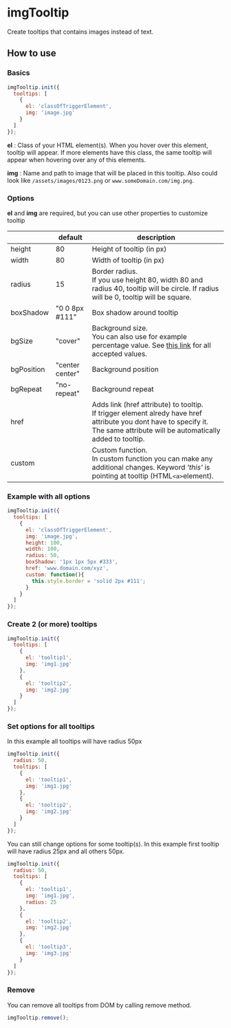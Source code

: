 # imgTooltip
Create tooltips that contains images instead of text.


## How to use
### Basics
```javascript
imgTooltip.init({
  tooltips: [
    {
      el: 'classOfTriggerElement',
      img: 'image.jpg'
    }
  ]
});
```
**el** : Class of your HTML element(s). When you hover over this element, tooltip will appear. If more elements have this class, the same tooltip will appear when hovering over any of this elements.

**img** : Name and path to image that will be placed in this tooltip. Also could look like `/assets/images/0123.png` or `www.someDomain.com/img.png`.

### Options
**el** and **img** are required, but you can use other properties to customize tooltip

||default|description|
|---|---|---|
|height|80|Height of tooltip (in px)|
|width|80|Width of tooltip (in px)|
|radius|15|Border radius.<br>If you use height 80, width 80 and radius 40, tooltip will be circle. If radius will be 0, tooltip will be square.|
|boxShadow|"0 0 8px #111"|Box shadow around tooltip|
|bgSize|"cover"|Background size.<br>You can also use for example percentage value. See [this link](https://www.w3schools.com/cssref/css3_pr_background-size.asp) for all accepted values.|
|bgPosition|"center center"|Background position|
|bgRepeat|"no-repeat"|Background repeat|
|href||Adds link (href attribute) to tooltip.<br>If trigger element alredy have href attribute you dont have to specify it. The same attribute will be automatically added to tooltip.|
|custom||Custom function.<br>In custom function you can make any additional changes. Keyword *'this'* is pointing at tooltip (HTML`<a>`element).|

### Example with all options

```javascript
imgTooltip.init({
  tooltips: [
    {
      el: 'classOfTriggerElement',
      img: 'image.jpg',
      height: 100,
      width: 100,
      radius: 50,
      boxShadow: '1px 1px 5px #333',
      href: 'www.domain.com/xyz',
      custom: function(){
        this.style.border = 'solid 2px #111';
      }
    }
  ]
});
```

### Create 2 (or more) tooltips
```javascript
imgTooltip.init({
  tooltips: [
    {
      el: 'tooltip1',
      img: 'img1.jpg'
    },
    {
      el: 'tooltip2',
      img: 'img2.jpg'
    }
  ]
});
```

### Set options for all tooltips
In this example all tooltips will have radius 50px
```javascript
imgTooltip.init({
  radius: 50,
  tooltips: [
    {
      el: 'tooltip1',
      img: 'img1.jpg'
    },
    {
      el: 'tooltip2',
      img: 'img2.jpg'
    }
  ]
});
```

You can still change options for some tooltip(s). In this example first tooltip will have radius 25px and all others 50px.
```javascript
imgTooltip.init({
  radius: 50,
  tooltips: [
    {
      el: 'tooltip1',
      img: 'img1.jpg',
      radius: 25
    },
    {
      el: 'tooltip2',
      img: 'img2.jpg'
    },
    {
      el: 'tooltip3',
      img: 'img3.jpg'
    }
  ]
});
```

### Remove
You can remove all tooltips from DOM by calling remove method.
```javascript
imgTooltip.remove();
```
